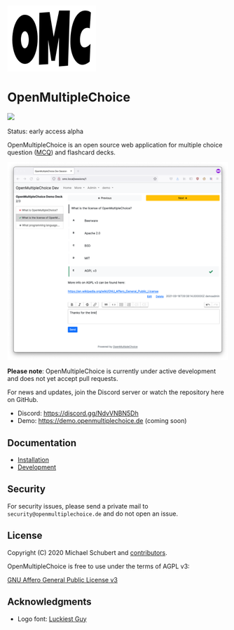 ![OpenMultipleChoice logo](logo/omc-white-bg.png)

# OpenMultipleChoice

![](https://github.com/openmultiplechoice/openmultiplechoice/workflows/CI/badge.svg)

Status: early access alpha

OpenMultipleChoice is an open source web application for multiple choice
question ([MCQ](https://en.wikipedia.org/wiki/Multiple_choice)) and flashcard
decks.

![](docs/images/omc-screenshot.png)

**Please note**: OpenMultipleChoice is currently under active development and
does not yet accept pull requests.

For news and updates, join the Discord server or watch the repository here on
GitHub.

* Discord: https://discord.gg/NdvVNBN5Dh
* Demo: https://demo.openmultiplechoice.de (coming soon)

## Documentation

* [Installation](docs/installation.md)
* [Development](docs/development.md)

## Security

For security issues, please send a private mail to `security@openmultiplechoice.de`
and do not open an issue.

## License

Copyright (C) 2020 Michael Schubert and [contributors](https://github.com/openmultiplechoice/openmultiplechoice/graphs/contributors).

OpenMultipleChoice is free to use under the terms of AGPL v3:

[GNU Affero General Public License v3](https://www.gnu.org/licenses/agpl-3.0.en.html)

## Acknowledgments

* Logo font: [Luckiest Guy](https://fonts.google.com/specimen/Luckiest+Guy)
